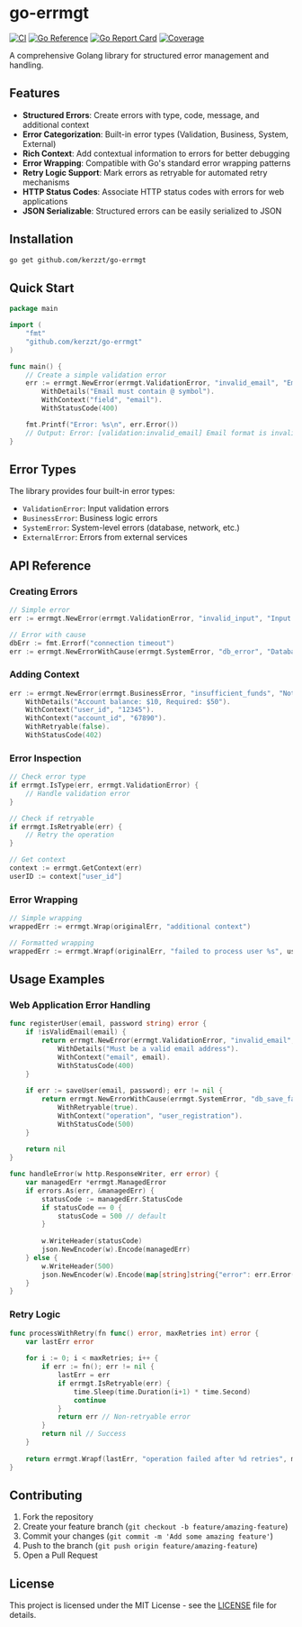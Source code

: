 # go-errmgt

[![CI](https://github.com/kerzzt/go-errmgt/actions/workflows/ci.yml/badge.svg)](https://github.com/kerzzt/go-errmgt/actions/workflows/ci.yml)
[![Go Reference](https://pkg.go.dev/badge/github.com/kerzzt/go-errmgt.svg)](https://pkg.go.dev/github.com/kerzzt/go-errmgt)
[![Go Report Card](https://goreportcard.com/badge/github.com/kerzzt/go-errmgt)](https://goreportcard.com/report/github.com/kerzzt/go-errmgt)
[![Coverage](https://codecov.io/gh/kerzzt/go-errmgt/branch/main/graph/badge.svg)](https://codecov.io/gh/kerzzt/go-errmgt)

A comprehensive Golang library for structured error management and handling.

## Features

- **Structured Errors**: Create errors with type, code, message, and additional context
- **Error Categorization**: Built-in error types (Validation, Business, System, External)
- **Rich Context**: Add contextual information to errors for better debugging
- **Error Wrapping**: Compatible with Go's standard error wrapping patterns
- **Retry Logic Support**: Mark errors as retryable for automated retry mechanisms
- **HTTP Status Codes**: Associate HTTP status codes with errors for web applications
- **JSON Serializable**: Structured errors can be easily serialized to JSON

## Installation

```bash
go get github.com/kerzzt/go-errmgt
```

## Quick Start

```go
package main

import (
    "fmt"
    "github.com/kerzzt/go-errmgt"
)

func main() {
    // Create a simple validation error
    err := errmgt.NewError(errmgt.ValidationError, "invalid_email", "Email format is invalid").
        WithDetails("Email must contain @ symbol").
        WithContext("field", "email").
        WithStatusCode(400)

    fmt.Printf("Error: %s\n", err.Error())
    // Output: Error: [validation:invalid_email] Email format is invalid: Email must contain @ symbol
}
```

## Error Types

The library provides four built-in error types:

- `ValidationError`: Input validation errors
- `BusinessError`: Business logic errors  
- `SystemError`: System-level errors (database, network, etc.)
- `ExternalError`: Errors from external services

## API Reference

### Creating Errors

```go
// Simple error
err := errmgt.NewError(errmgt.ValidationError, "invalid_input", "Input validation failed")

// Error with cause
dbErr := fmt.Errorf("connection timeout")
err := errmgt.NewErrorWithCause(errmgt.SystemError, "db_error", "Database operation failed", dbErr)
```

### Adding Context

```go
err := errmgt.NewError(errmgt.BusinessError, "insufficient_funds", "Not enough balance").
    WithDetails("Account balance: $10, Required: $50").
    WithContext("user_id", "12345").
    WithContext("account_id", "67890").
    WithRetryable(false).
    WithStatusCode(402)
```

### Error Inspection

```go
// Check error type
if errmgt.IsType(err, errmgt.ValidationError) {
    // Handle validation error
}

// Check if retryable
if errmgt.IsRetryable(err) {
    // Retry the operation
}

// Get context
context := errmgt.GetContext(err)
userID := context["user_id"]
```

### Error Wrapping

```go
// Simple wrapping
wrappedErr := errmgt.Wrap(originalErr, "additional context")

// Formatted wrapping
wrappedErr := errmgt.Wrapf(originalErr, "failed to process user %s", userID)
```

## Usage Examples

### Web Application Error Handling

```go
func registerUser(email, password string) error {
    if !isValidEmail(email) {
        return errmgt.NewError(errmgt.ValidationError, "invalid_email", "Invalid email format").
            WithDetails("Must be a valid email address").
            WithContext("email", email).
            WithStatusCode(400)
    }
    
    if err := saveUser(email, password); err != nil {
        return errmgt.NewErrorWithCause(errmgt.SystemError, "db_save_failed", "Failed to save user", err).
            WithRetryable(true).
            WithContext("operation", "user_registration").
            WithStatusCode(500)
    }
    
    return nil
}

func handleError(w http.ResponseWriter, err error) {
    var managedErr *errmgt.ManagedError
    if errors.As(err, &managedErr) {
        statusCode := managedErr.StatusCode
        if statusCode == 0 {
            statusCode = 500 // default
        }
        
        w.WriteHeader(statusCode)
        json.NewEncoder(w).Encode(managedErr)
    } else {
        w.WriteHeader(500)
        json.NewEncoder(w).Encode(map[string]string{"error": err.Error()})
    }
}
```

### Retry Logic

```go
func processWithRetry(fn func() error, maxRetries int) error {
    var lastErr error
    
    for i := 0; i < maxRetries; i++ {
        if err := fn(); err != nil {
            lastErr = err
            if errmgt.IsRetryable(err) {
                time.Sleep(time.Duration(i+1) * time.Second)
                continue
            }
            return err // Non-retryable error
        }
        return nil // Success
    }
    
    return errmgt.Wrapf(lastErr, "operation failed after %d retries", maxRetries)
}
```

## Contributing

1. Fork the repository
2. Create your feature branch (`git checkout -b feature/amazing-feature`)
3. Commit your changes (`git commit -m 'Add some amazing feature'`)
4. Push to the branch (`git push origin feature/amazing-feature`)
5. Open a Pull Request

## License

This project is licensed under the MIT License - see the [LICENSE](../LICENSE) file for details.